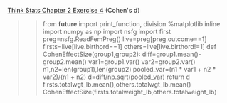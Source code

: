 [Think Stats Chapter 2 Exercise 4](http://greenteapress.com/thinkstats2/html/thinkstats2003.html#toc24) (Cohen's d)

>> from __future__ import print_function, division
>> %matplotlib inline
>> import numpy as np
>> import nsfg
>> import first
>> preg=nsfg.ReadFemPreg()
>> live=preg[preg.outcome==1]
>> firsts=live[live.birthord==1]
>> others=live[live.birthord!=1]
>> def CohenEffectSize(group1,group2):
       diff=group1.mean()-group2.mean()
       var1=group1.var()
       var2=group2.var()
       n1,n2=len(group1),len(group2)
       pooled_var=(n1 * var1 + n2 * var2)/(n1 + n2)
       d=diff/np.sqrt(pooled_var)
       return d
>> firsts.totalwgt_lb.mean(),others.totalwgt_lb.mean()
>> CohenEffectSize(firsts.totalweight_lb,others.totalweight_lb)
